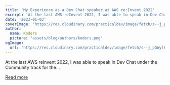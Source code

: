 ```yaml
---
title: 'My Experience as a Dev Chat speaker at AWS re:Invent 2022'
excerpt: 'At the last AWS reInvent 2022, I was able to speak in Dev Chat under the Community track for the...'
date: '2023-01-03'
coverImage: 'https://res.cloudinary.com/practicaldev/image/fetch/s--j_pGWylK--/c_imagga_scale,f_auto,fl_progressive,h_420,q_auto,w_1000/https://dev-to-uploads.s3.amazonaws.com/uploads/articles/t10laz0llnc9yi8f8nqv.jpg'
author:
  name: Koders
  picture: "assets/blog/authors/koders.png"
ogImage:
  url: 'https://res.cloudinary.com/practicaldev/image/fetch/s--j_pGWylK--/c_imagga_scale,f_auto,fl_progressive,h_420,q_auto,w_1000/https://dev-to-uploads.s3.amazonaws.com/uploads/articles/t10laz0llnc9yi8f8nqv.jpg'
---
```


At the last AWS reInvent 2022, I was able to speak in Dev Chat under the Community track for the...

[Read more](https://dev.to/aws-builders/my-experience-as-a-dev-chat-speaker-at-aws-reinvent-2022-380e)
